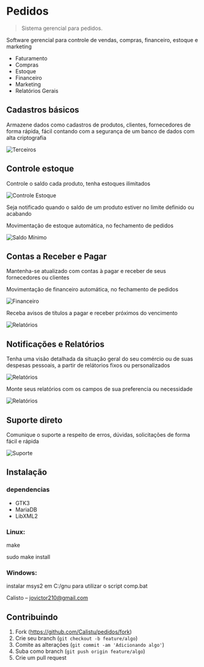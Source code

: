 # Pedidos
> Sistema gerencial para pedidos.

<p>Software gerencial para controle de vendas, compras, financeiro, estoque e marketing</p>
<ul>
<li>Faturamento</li>
<li>Compras</li>
<li>Estoque</li>
<li>Financeiro</li>
<li>Marketing</li>
<li>Relatórios Gerais</li>
</ul>

## Cadastros básicos
<p>Armazene dados como  cadastros de produtos, clientes, fornecedores de forma rápida, fácil contando com a segurança de um banco de dados com alta criptografia</p>

![Terceiros](data/screenshots/terceiros_screen.png)

## Controle estoque
<p>Controle o saldo cada produto, tenha estoques ilimitados</p>

![Controle Estoque](data/screenshots/controle_saldo.png)

<p>Seja notificado quando o saldo de um produto estiver no limite definido ou acabando</p>
<p>Movimentação de estoque automática, no fechamento de pedidos</p>

![Saldo Mínimo](data/screenshots/aviso_saldo_minimo.png)


## Contas a Receber e Pagar
<p>Mantenha-se atualizado com contas à pagar e receber de seus fornecedores ou clientes</p>
<p>Movimentação de financeiro automática, no fechamento de pedidos</p>

![Financeiro](data/screenshots/titulo_a_receber.png)

<p>Receba avisos de títulos a pagar e receber próximos do vencimento</p>

![Relatórios](data/screenshots/notificacao_titulo_pagar.png)

## Notificações e Relatórios
<p>Tenha uma visão detalhada da situação geral do seu comércio ou de suas despesas pessoais, a partir de relátorios fixos ou personalizados</p>

![Relatórios](data/screenshots/relatorio_titulos.png)

<p>Monte seus relatórios com os campos de sua preferencia ou necessidade</p>

![Relatórios](data/screenshots/relat_estoque.png)

## Suporte direto
<p>Comunique o suporte a respeito de erros, dúvidas, solicitações de forma fácil e rápida</p>

![Suporte](data/screenshots/suporte_screen.png)

## Instalação

### dependencias
<ul>
<li>GTK3</li>
<li>MariaDB</li>
<li>LibXML2</li>
</ul>

<h3>Linux:</h3>
<p>make</p>
<p>sudo make install</p>
<h3>Windows:</h3>
<p>instalar msys2 em C:/gnu para utilizar o script comp.bat</p>

Calisto – jovictor210@gmail.com

## Contribuindo

1. Fork (<https://github.com/Calistu/pedidos/fork>)
2. Crie seu branch (`git checkout -b feature/algo`)
3. Comite as alterações (`git commit -am 'Adicionando algo'`)
4. Suba como branch (`git push origin feature/algo`)
5. Crie um pull request
